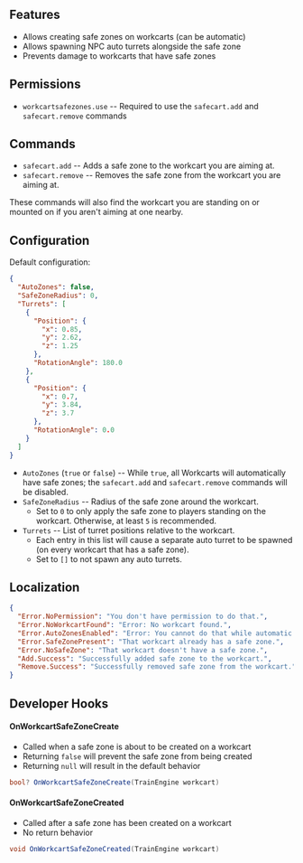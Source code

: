 ## Features

- Allows creating safe zones on workcarts (can be automatic)
- Allows spawning NPC auto turrets alongside the safe zone
- Prevents damage to workcarts that have safe zones

## Permissions

- `workcartsafezones.use` -- Required to use the `safecart.add` and `safecart.remove` commands

## Commands

- `safecart.add` -- Adds a safe zone to the workcart you are aiming at.
- `safecart.remove` -- Removes the safe zone from the workcart you are aiming at.

These commands will also find the workcart you are standing on or mounted on if you aren't aiming at one nearby.

## Configuration

Default configuration:

```json
{
  "AutoZones": false,
  "SafeZoneRadius": 0,
  "Turrets": [
    {
      "Position": {
        "x": 0.85,
        "y": 2.62,
        "z": 1.25
      },
      "RotationAngle": 180.0
    },
    {
      "Position": {
        "x": 0.7,
        "y": 3.84,
        "z": 3.7
      },
      "RotationAngle": 0.0
    }
  ]
}
```

- `AutoZones` (`true` or `false`) -- While `true`, all Workcarts will automatically have safe zones; the `safecart.add` and `safecart.remove` commands will be disabled.
- `SafeZoneRadius` -- Radius of the safe zone around the workcart.
  - Set to `0` to only apply the safe zone to players standing on the workcart. Otherwise, at least `5` is recommended.
- `Turrets` -- List of turret positions relative to the workcart.
  - Each entry in this list will cause a separate auto turret to be spawned (on every workcart that has a safe zone).
  - Set to `[]` to not spawn any auto turrets.

## Localization

```json
{
  "Error.NoPermission": "You don't have permission to do that.",
  "Error.NoWorkcartFound": "Error: No workcart found.",
  "Error.AutoZonesEnabled": "Error: You cannot do that while automatic zones are enabled.",
  "Error.SafeZonePresent": "That workcart already has a safe zone.",
  "Error.NoSafeZone": "That workcart doesn't have a safe zone.",
  "Add.Success": "Successfully added safe zone to the workcart.",
  "Remove.Success": "Successfully removed safe zone from the workcart."
}
```

## Developer Hooks

#### OnWorkcartSafeZoneCreate

- Called when a safe zone is about to be created on a workcart
- Returning `false` will prevent the safe zone from being created
- Returning `null` will result in the default behavior

```csharp
bool? OnWorkcartSafeZoneCreate(TrainEngine workcart)
```

#### OnWorkcartSafeZoneCreated

- Called after a safe zone has been created on a workcart
- No return behavior

```csharp
void OnWorkcartSafeZoneCreated(TrainEngine workcart)
```
